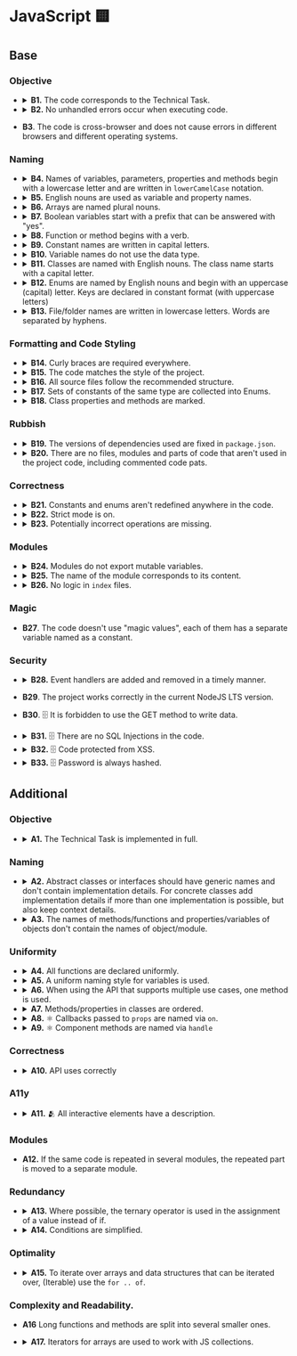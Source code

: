 # JavaScript 🟨

## Base

### Objective

- <details>
    <summary>
      <b>B1.</b> The code corresponds to the Technical Task.
    </summary>
    <p>

  All the mandatory tasks of the TT have been fulfilled.

    </p>
  </details>

- <details>
    <summary>
      <b>B2.</b> No unhandled errors occur when executing code.
    </summary>
    <p>

  Data loading and working with the app, no errors occur, the app doesn't break.

    </p>
  </details>

- **B3**. The code is cross-browser and does not cause errors in different browsers and different operating systems.

### Naming

- <details>
    <summary>
      <b>B4.</b> Names of variables, parameters, properties and methods begin with a lowercase letter and are written in <code>lowerCamelCase</code> notation.
    </summary>
    <p>

  `Enums`, <code>Classes</code> and <code>Types</code> are exceptions.

    </p>
  </details>

- <details>
    <summary>
      <b>B5.</b> English nouns are used as variable and property names.
    </summary>
    <p>

  Abbreviations in words are prohibited. Abbreviated variable names can be used only if the name is common (<code>err</code>, <code>xhr</code>, <code>evt</code>, <code>src</code>, <code>i</code> and etc).

    </p>
  </details>

- <details>
    <summary>
      <b>B6.</b> Arrays are named plural nouns.
    </summary>
    <p>

  Bad:

  ```javascript
  const age = [10, 15, 22];
  const name = ['John', 'Pit', 'Brew'];

  const cat = {
    name: 'Pit',
    friend: ['Nike', 'Sof', 'Kat'],
  };
  ```

  Good:

  ```javascript
  const ages = [10, 15, 22];
  const names = ['John', 'Pit', 'Brew'];

  const cat = {
    name: 'Pit',
    friends: ['Nike', 'Sof', 'Kat'],
  };
  ```

    </p>
  </details>

- <details>
    <summary>
      <b>B7.</b> Boolean variables start with a prefix that can be answered with "yes".
    </summary>
    <p>

  Bad:

  ```javascript
  const login = true;

  const isNotRemoved = Boolean(!payload);
  if (isNotRemoved) {
  }

  const cat = {
    name: 'Pit',
    friend: false,
  };
  ```

  Good:

  ```javascript
  const isLogin = true;

  const isRemoved = Boolean(payload);
  if (!isRemoved) {
  }

  const cat = {
    name: 'Pit',
    hasFriends: false,
  };
  ```

    </p>
  </details>

- <details>
    <summary>
      <b>B8.</b> Function or method begins with a verb.
    </summary>
    <p>

  Exceptions:

  1. Functions constructors.
  2. Handler functions or callbacks.

  Bad:

  ```javascript
  const action = (names) => {
    console.log(names);
  };

  const cat = {
    name: 'Pit',
    action() {
      console.log('Meow');
    },
  };

  const randomNumber = () => Math.random();
  ```

  Good:

  ```javascript
  const printNames = (names) => {
    console.log(names);
  };

  const cat = {
    name: 'Pit',
    say() {
      console.log('Meow');
    },
  };

  const getRandomNumber = () => Math.random();
  ```

    </p>
  </details>

- <details>
    <summary>
      <b>B9.</b> Constant names are written in capital letters.
    </summary>
    <p>

  Words are separated by underscores (`UPPER_SNAKE_CASE`), for example:

  ```javascript
  const MAX_HEIGHT = 6996;
  const IDX_NOT_FOUND = -1;
  ```

    </p>
  </details>

- <details>
    <summary>
      <b>B10.</b> Variable names do not use the data type.
    </summary>
    <p>

  Bad:

  ```javascript
  const filtersArray = ['all', 'past', 'feature'];

  const catObject = {
    name: 'Pit',
    age: 7,
  };
  ```

  Good:

  ```javascript
  const filters = ['all', 'past', 'feature'];

  const cat = {
    name: 'Pit',
    age: 7,
  };
  ```

    </p>
  </details>

- <details>
    <summary>
      <b>B11.</b> Classes are named with English nouns. The class name starts with a capital letter.
    </summary>
    <p>

  Bad:

  ```typescript
  class wizard {}
  ```

  Good:

  ```typescript
  // class
  class Wizard {}
  ```

    </p>
  </details>

- <details>
    <summary>
      <b>B12.</b> Enums are named by English nouns and begin with an uppercase (capital) letter. Keys are declared in constant format (with uppercase letters)
    </summary>
    <p>

  Bad:

  ```typescript
  const statusCodes = {
    ok: 200,
    notFound: 404,
    badRequest: 400,
  };

  enum STATUS_CODE {
    Ok = 200,
    NotFound = 404,
    BadRequest = 400,
  }
  ```

  Good:

  ```typescript
  const StatusCode = {
    OK: 200,
    NOT_FOUND: 404,
    BAD_REQUEST: 400,
  };

  enum StatusCode {
    OK = 200,
    NOT_FOUND = 404,
    BAD_REQUEST = 400,
  }
  ```

    </p>
  </details>

- <details>
    <summary>
      <b>B13.</b> File/folder names are written in lowercase letters. Words are separated by hyphens.
    </summary>
    <p>

  In order to avoid name conflicts in different operating systems, it is better to use the least conflicting way of naming files - lowercase letters separated by a hyphen.

  Bad

  ```typescript
  // src/components/common/Button/Button.tsx
  // src/services/UserService/UserService.ts
  ```

  Good

  ```typescript
  // src/components/common/button/button.tsx
  // src/services/user-service/user-service.ts
  ```

    </p>
  </details>

### Formatting and Code Styling

- <details>
    <summary>
      <b>B14.</b> Curly braces are required everywhere.
    </summary>
    <p>

  In any constructions that imply the use of a code block (curly braces), such as `for`, `while`, `if`, `switch`, `function`, the code block is necessarily used, even if the statement consists of one line.

  Bad

  ```typescript
  if (x % 2 === 1) isEven = false;

  switch (actionType) {
    case ActionType.START_LOADING:
      return {
        ...state,
        isLoading: true,
      };
    case ActionType.END_LOADING:
      return {
        ...state,
        isLoading: false,
      };
  }
  ```

  Good

  ```typescript
  if (x % 2 === 1) {
    isEven = false;
  }

  switch (actionType) {
    case ActionType.START_LOADING: {
      return {
        ...state,
        isLoading: true,
      };
    }
    case ActionType.END_LOADING: {
      return {
        ...state,
        isLoading: false,
      };
    }
  }
  ```

  The exceptions are single-line arrow functions, which can be used without the required blocks of code:

  ```typescript
  const checkedCheckboxes = checkboxes.filter((checkbox) => checkbox.checked);
  ```

    </p>
  </details>

- <details>
    <summary>
      <b>B15.</b> The code matches the style of the project.
    </summary>
    <p>

  There are no errors when checking the project with `ESLint`, `Stylelint` and `EditorConfigChecker`.

  Rules aren't overridden anywhere in the source code.

    </p>
  </details>

- <details>
    <summary>
      <b>B16.</b> All source files follow the recommended structure.
    </summary>
    <p>

  ```typescript
  // 1. Imports
  import { getUniqueItems } from 'helpers';

  // 2. Data structures/types
  const COLORS = ['red', 'green', 'blue'];

  // 3. Declaring variables whose value is known before the program starts
  const colorPicker = document.querySelector('.color-picker');

  // 4. Functions
  const getUniqueColors = (userColors, defaultColors) => {
    return getUniqueItems(userColors, defaultColors);
  };

  // 5. Program code
  const rightColors = getColorsIntersection(colorPicker.value, DEFAULT_COLORS);

  // 6. Exports
  export { rightColors };
  ```

  Some blocks may be missing, but the rest should still adhere to the order.

    </p>
  </details>

- <details>
    <summary>
      <b>B17.</b> Sets of constants of the same type are collected into Enums.
    </summary>
    <p>

  Bad:

  ```typescript
  const LOAD_USERS_START = 'LOAD_USERS_START';
  const LOAD_USERS_END = 'LOAD_USERS_END';
  const LOAD_USERS_ERROR = 'LOAD_USERS_ERROR';
  ```

  Good:

  ```typescript
    const UsersActionType = {
      LOAD_USERS_START: 'LOAD_USERS_START',
      LOAD_USERS_END: 'LOAD_USERS_END',
      LOAD_USERS_ERROR: 'LOAD_USERS_ERROR'
    }

    // or

    enum UsersActionType = {
      LOAD_USERS_START = 'LOAD_USERS_START',
      LOAD_USERS_END = 'LOAD_USERS_END',
      LOAD_USERS_ERROR = 'LOAD_USERS_ERROR'
    }
  ```

    </p>
    <p>
    Note: constants that are used in the same context, but has different purposes should be split into different enums or separate constants

  Bad:

  ```typescript
  const CompensationComputation = {
    HOLIDAY_COMPENSATION: 1.7,
    OVERTIME_COMPENSATION: 1.5,
    OVERTIME_THRESHOLD: 1.1, //related not to compensation rate, but to overtime hours calculation
  };
  ```

  Good:

  ```typescript
  const CompensationCoefficient = {
    HOLIDAY_COMPENSATION: 1.7,
    OVERTIME_COMPENSATION: 1.5,
  };

  const OVERTIME_THRESHOLD = 1.1;
  ```

    </p>
  </details>

- <details>
    <summary>
      <b>B18.</b> Class properties and methods are marked.
    </summary>
    <p>

  Bad:

  ```typescript
  class Animal {
    constructor({ name }) {
      this.privateName = name;
    }

    getPrivateName() {
      return this.privateName;
    }
  }
  ```

  Good:

  ```typescript
  class Animal {
    constructor({ name }) {
      this._privateName = name;
    }

    getPrivateName() {
      return this._privateName;
    }
  }

  // or

  class Animal {
    constructor({ name }) {
      this.#privateName = name;
    }

    getPrivateName() {
      return this.#privateName;
    }
  }

  // or

  class Animal {
    private privateName;

    constructor({ name }) {
      this.privateName = name;
    }

    private getPrivateName() {
      return this.privateName;
    }
  }
  ```

    </p>
  </details>

### Rubbish

- <details>
    <summary>
      <b>B19.</b> The versions of dependencies used are fixed in <code>package.json</code>.
    </summary>
    <p>

  The dependency lists in the package.json file indicate the exact versions of the packages used. The version must be specified. `^`, `*` and `~` are not allowed.

    </p>
  </details>

- <details>
    <summary>
      <b>B20.</b> There are no files, modules and parts of code that aren't used in the project code, including commented code pats.
    </summary>
    <p>

  There are no script files that are "dead code" that is never executed.

    </p>
  </details>

### Correctness

- <details>
    <summary>
      <b>B21.</b> Constants and enums aren't redefined anywhere in the code.
    </summary>
    <p>

  Constants and enum are read-only and are never redefined.

    </p>
  </details>

- <details>
    <summary>
      <b>B22.</b> Strict mode is on.
    </summary>
    <p>

  Unsafe constructions are prohibited in the code. The code runs in strict mode. The `'use strict'` directive is set at the beginning of js-files; or ES modules are used, which by default run in strict mode.

    </p>
  </details>

- <details>
    <summary>
      <b>B23.</b> Potentially incorrect operations are missing.
    </summary>
    <p>

  For example, incorrect addition of two operands as strings. The problem of concatenation precedence over addition.

  Bad:

  ```typescript
  new Date() + 1000;
  ```

  Good:

  ```typescript
  Number(new Date()) + 1000;
  ```

  Potentially incorrect operation of taking the integer part of a number.

  Bad:

  ```typescript
  const minutesNumber = ~~(seconds / 60);
  ```

  Good:

  ```typescript
  const minutesNumber = Math.trunc(seconds / 60);
  ```

    </p>
  </details>

### Modules

- <details>
    <summary>
      <b>B24.</b> Modules do not export mutable variables.
    </summary>
    <p>
    A module shouldn't export a variable whose value may change in the future.

  Bad:

  ```typescript
  let latestResult;

  export { latestResult };
  ```

  Good:

  ```typescript
  const latestResult = loadLatestResult();

  export { latestResult };
  ```

    </p>
  </details>

- <details>
    <summary>
      <b>B25.</b> The name of the module corresponds to its content.
    </summary>
    <p>

  Different logical parts of the code are placed in separate module files. The name of the module must match its content. For example, if the module contains the `GameView` class, then the name of the module should be `game-view.js`.

    </p>
  </details>

- <details>
    <summary>
      <b>B26.</b> No logic in <code>index</code> files.
    </summary>
    <p>

  Files named `index` are used for export only. They should not contain additional code that can be used in other parts of the application.

  Bad:

  ```typescript
  // logger/index.ts
  const rewriteFile = (filePath: string) => {};

  export { rewriteFile };
  ```

  Good:

  ```typescript
  // logger/index.ts
  import { rewriteFile } from './rewrite-file';
  import { somethingElse } from './something-else';

  export { rewriteFile, somethingElse };
  ```

    </p>
  </details>

### Magic

- **B27**. The code doesn't use "magic values", each of them has a separate variable named as a constant.

### Security

- <details>
    <summary>
      <b>B28.</b> Event handlers are added and removed in a timely manner.
    </summary>
    <p>

  Event handlers are added only when the element appears on the page and are removed when it disappear.

    </p>
  </details>

- **B29**. The project works correctly in the current NodeJS LTS version.

- **B30**. 🗄 It is forbidden to use the GET method to write data.

- <details>
    <summary>
      <b>B31.</b> 🗄 There are no SQL Injections in the code.
    </summary>
    <p>

  While working with a database, all SQL queries must be protected from SQL injection.

    </p>
  </details>

- <details>
    <summary>
      <b>B32.</b> 🗄 Code protected from XSS.
    </summary>
    <p>

  It isn't allowed to display unfiltered information received from the user, because XSS attack is possible.

    </p>
  </details>

- <details>
    <summary>
      <b>B33.</b> 🗄 Password is always hashed.
    </summary>
    <p>

  The database shouldn't store passwords as clear text. The hash of the password is saved instead of passwords. Use cryptographic hashes or secure key derivation functions, such as `Argon2`. Add salt and pepper to passwords manually, if it is not supported by selected library/function.

    </p>
  </details>

## Additional

### Objective

- <details>
    <summary>
      <b>A1.</b> The Technical Task is implemented in full.
    </summary>
    <p>

  All mandatory and optional tasks of the TT have been fulfilled.

    </p>
  </details>

### Naming

- <details>
    <summary>
      <b>A2.</b> Abstract classes or interfaces should have generic names and don't contain implementation details. For concrete classes add implementation details if more than one implementation is possible, but also keep context details.
    </summary>
    <p>

  Bad:

  ```typescript
  //Storage what? LocalStorage, FileStorage, Storage as an entity in your domain?
  class Storage {
    public getItem(location: string) {}
  }

  //Too concrete, requires knowing what S3 is, context derivation is required
  class S3 {
    public getItem(location: string) {}
  }
  ```

  Good:

  ```typescript
  //Clear intent, this is infrastructural code
  interface FileStorage {
    getItem(location: string): Promise<Buffer>
  }

  //We know that this is an S3 implementation of FileStorage just by checking the name
  class S3FileStorage implements FileStorage {
    ...
  }

  //Although this does not implement any interface, other implementations are possible, so we add implementation details
  class EuropeanCentralBankCurrencyConverter {
    public getConversionRate(from: Currency, to: Currency);
  }
  ```

    </p>
  </details>

- <details>
    <summary>
      <b>A3.</b> The names of methods/functions and properties/variables of objects don't contain the names of object/module.
    </summary>
    <p>

  Bad:

  ```typescript
  const popup = {
    openPopup() {
      console.log('I will open popup');
    },
  };

  const wizard = {
    wizardName: 'Gandalf',
  };
  ```

  Good:

  ```typescript
  const popup = {
    open() {
      console.log('I will open popup');
    },
  };

  const wizard = {
    name: 'Gandalf',
  };
  ```

  Bad:

  ```typescript
  // src/validation-schemas/users/login.validation-schema.ts

  const userValidationSchema = {};
  ```

  Good:

  ```typescript
  // src/validation-schemas/users/login.validation-schema.ts

  const user = {};

  // src/components/sign-in/sign-in.tsx
  import { user as userValidationSchema } from 'validation-schemas';
  ```

    </p>
  </details>

### Uniformity

- <details>
    <summary>
      <b>A4.</b> All functions are declared uniformly.
    </summary>
    <p>

  Arrow functions are used when declaring functions. A special method syntax is used to declare object methods.

    </p>
  </details>

- <details>
    <summary>
      <b>A5.</b> A uniform naming style for variables is used.
    </summary>
    <p>

  Variable naming style is used the same in all modules, for example:

  If the variables that store the DOM element contain the word Element or anything else, it must be the same everywhere

  Bad:

  ```typescript
  const popupMainElement = document.querySelector('.popup');
  const sidebarNode = document.querySelector('.sidebar');
  const similarContainer = popupMainElement.querySelector('ul.similar');
  ```

  Good:

  ```typescript
  const popupMainElement = document.querySelector('.popup');
  const sidebarElement = document.querySelector('.sidebar');
  const similarContainerElement = popupMainElement.querySelector('ul.similar');
  ```

  Also good

  ```typescript
  const popupMainNode = document.querySelector('.popup');
  const sidebarNode = document.querySelector('.sidebar');
  const similarContainerNode = popupMainNode.querySelector('ul.similar');
  ```

    </p>
  </details>

- <details>
    <summary>
      <b>A6.</b> When using the API that supports multiple use cases, one method is used.
    </summary>
    <p>

  If there are several different APIs that allow you to solve the same problem, for example, finding an element by id in the DOM tree, then only one of these APIs is used in the project.

  Bad:

  ```typescript
  const popupMainElement = document.querySelector('#popup');
  const sidebarElement = document.getElementById('sidebar');

  const popupClassName = popupMainElement.getAttribute('class');
  const sidebarClassName = sidebarElement.className;
  ```

  Good:

  ```typescript
  const popupMainElement = document.querySelector('#popup');
  const sidebarElement = document.querySelector('#sidebar');

  const popupClassName = popupMainElement.getAttribute('class');
  const sidebarClassName = sidebarElement.getAttribute('class');

  // or

  const popupMainElement = document.getElementById('popup');
  const sidebarElement = document.getElementById('sidebar');

  const popupClassName = popupMainElement.className;
  const sidebarClassName = sidebarElement.className;
  ```

    </p>
  </details>

- <details>
    <summary>
      <b>A7.</b> Methods/properties in classes are ordered.
    </summary>
    <p>

  1. Constructor.
  2. Class property getters and setters.
  3. The main methods of the class:
  4. Overloaded methods of the parent class.
  5. Class methods;
  6. Private methods;
  7. Event handlers.
  8. Static methods.

    </p>
  </details>

- <details>
    <summary>
      <b>A8.</b> ⚛️ Callbacks passed to <code>props</code> are named via <code>on</code>.
    </summary>
    <p>

  ```tsx
  <ListItem onClick="{handleBtnClick}" />
  ```

    </p>
    <p>
  Alternative naming(default function naming) MAY be applied to:
  - Render props
  - Injecting behavior via HOCs
  - Explicit side-effect based calls(fetching data or direct DOM interactions)
  - Injected functions that are not event handlers

  ```tsx
  //HOC and injected behavior
  const withModal = (ModalBody) => {
    const [isOpen, setIsOpen] = React.useState(false);
    const handleClose = React.useCallback(() => setIsOpen(false), [setIsOpen]);
    //some logic;

    //NOTE: closeModal MIGHT be used as a name in this case, but onClose would be ok too
    return isOpen ? <ModalBody closeModal={handleClose} /> : null;
  };
  ```

    </p>
  </details>

- <details>
    <summary>
      <b>A9.</b> ⚛️ Component methods are named via <code>handle</code>
    </summary>
    <p>

  ```jsx
  const Dashboard = () => {
    const handleBtnClick = () => {};

    return <ListItem onClick={handleBtnClick} />;
  };
  ```

    </p>
  </details>

### Correctness

- <details>
    <summary>
      <b>A10.</b> API uses correctly
    </summary>
    <p>

  Valid values are passed as expected by the specification.

  Bad:

  ```typescript
  const isPressed = element.getAttribute('aria-pressed', false);
  ```

  Good:

  ```typescript
  const isPressed = element.getAttribute('aria-pressed');
  ```

  ```typescript
  let greeting = 'Привет';

  wizards.map((wizard) => {
    greeting += `, ${wizard.name}`;
  });

  console.log(`${greeting}!`);
  ```

  Good:

  ```typescript
  const greeting = 'Привет';

  const names = wizards.map((wizard) => {
    return wizard.name;
  });

  console.log(`${greeting} ${names.join(', ')}!`);
  ```

    </p>
  </details>

### A11y

- <details>
    <summary>
      <b>A11.</b> 🫂 All interactive elements have a description.
    </summary>
    <p>

  Bad:

  ```html
  <input placeholder="First Name" />

  <button onClick="{handleEditUserClick}"></button>

  <a href="{AppRoute.DASHBOARD}"></a>

  <button onClick="{handleEditUserClick}"><img src="img/user.svg" /></button>

  <a href="{AppRoute.DASHBOARD}"><img src="img/arrow.svg" /></a>
  ```

  Good:

  ```html
  <label class="visually-hidden" for="first-name">First name</label>
  <input id="first-name" placeholder="First Name" />

  <button onClick="{handleEditUserClick}">
    <span className="visually-hidden">Edit user</span>
  </button>

  <a href="{AppRoute.DASHBOARD}">
    <span className="visually-hidden">Go to dashboard</span>
  </a>

  <label>
    <span class="visually-hidden">First name</span>
    <input placeholder="First Name" />
  </label>

  <button onClick="{handleEditUserClick}">
    <img src="img/user.svg" alt="" />
    <span className="visually-hidden">Edit user</span>
  </button>

  <a href="{AppRoute.DASHBOARD}">
    <img src="img/arrow.svg" alt="" />
    <span className="visually-hidden">Go to dashboard</span>
  </a>

  <input aria-label="First name" placeholder="First Name" />
  ```

    </p>
  </details>

### Modules

- **A12.** If the same code is repeated in several modules, the repeated part is moved to a separate module.

### Redundancy

- <details>
    <summary>
      <b>A13.</b> Where possible, the ternary operator is used in the assignment of a value instead of if.
    </summary>
    <p>

  Bad:

  ```typescript
  let sex;

  if (male) {
    sex = 'Man';
  } else {
    sex = 'Woman';
  }
  ```

  Good:

  ```typescript
  const sex = male ? 'Man' : 'Woman';
  ```

    </p>
  </details>

- <details>
    <summary>
      <b>A14.</b> Conditions are simplified.
    </summary>
    <p>

  If the function returns a boolean value, do not use `if..else` with unnecessary `return`.

  Bad:

  ```typescript
  const checkIsEquals = (firstValue, secondValue) => {
    if (firstValue === secondValue) {
      return true;
    } else {
      return false;
    }
  };
  ```

  Good:

  ```typescript
  const checkIsEquals = (firstValue, secondValue) => {
    return firstValue === secondValue;
  };
  ```

    </p>
  </details>

### Optimality

- <details>
    <summary>
      <b>A15.</b> To iterate over arrays and data structures that can be iterated over, (Iterable) use the <code>for .. of</code>.
    </summary>
    <p>

  Where an array element index isn't required, or where all elements of an iterable data structure need to be traversed, a `for .. of` loop is used instead of a `for` loop.

  Bad:

  ```typescript
  for (let i = 0; i < levels.length; i++) {
    const level = levels[i];
    renderLevel(level);
  }
  ```

  Good:

  ```typescript
  for (const level of levels) {
    renderLevel(level);
  }
  ```

    </p>
  </details>

### Complexity and Readability.

- **A16** Long functions and methods are split into several smaller ones.

- <details>
    <summary>
      <b>A17.</b> Iterators for arrays are used to work with JS collections.
    </summary>
    <p>

  Iterators are used to transform arrays - `forEach`, `map`, `filter`, and etc.

  ```typescript
  elements.forEach((element) => {
    element.addEventListener('click', () => {
      console.log(element);
    });
  });
  ```

    </p>
  </details>
